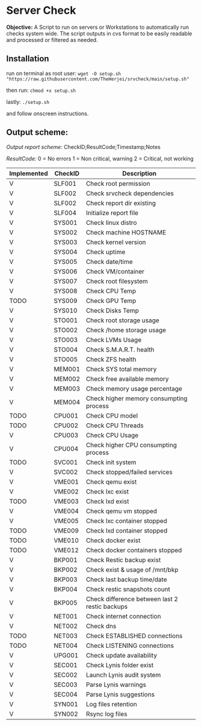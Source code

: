 # Server Check

**Objective:**
A Script to run on servers or Workstations to automatically run checks system wide.
The script outputs in cvs format to be easily readable and processed or filtered as needed.

## Installation

run on terminal as root user:
`wget -O setup.sh "https://raw.githubusercontent.com/TheHerjei/srvcheck/main/setup.sh"`

then run:
`chmod +x setup.sh`

lastly:
`./setup.sh`

and follow onscreen instructions.

## Output scheme:

*Output report scheme:*
CheckID;ResultCode;Timestamp;Notes

*ResultCode:*
0 = No errors
1 = Non critical, warning
2 = Critical, not working

|Implemented|CheckID|Description|
|-----------|-------|-----------|
|V |SLF001|Check root permission|
|V |SLF002|Check srvcheck dependencies|
|V |SLF002|Check report dir existing|
|V |SLF004|Initialize report file|
|V |SYS001|Check linux distro|
|V |SYS002|Check machine HOSTNAME|
|V |SYS003|Check kernel version|
|V |SYS004|Check uptime|
|V |SYS005|Check date/time|
|V |SYS006|Check VM/container|
|V |SYS007|Check root filesystem|
|V |SYS008|Check CPU Temp|
|TODO|SYS009|Check GPU Temp|
|V |SYS010|Check Disks Temp|
|V |STO001|Check root storage usage|
|V |STO002|Check /home storage usage|
|V |STO003|Check LVMs Usage|
|V |STO004|Check S.M.A.R.T. health|
|V |STO005|Check ZFS health|
|V |MEM001|Check SYS total memory|
|V |MEM002|Check free available memory|
|V |MEM003|Check memory usage percentage|
|V |MEM004|Check higher memory consumpting process|
|TODO|CPU001|Check CPU model|
|TODO|CPU002|Check CPU Threads|
|V |CPU003|Check CPU Usage|
|V |CPU004|Check higher CPU consumpting process|
|TODO|SVC001|Check init system|
|V |SVC002|Check stopped/failed services|
|V |VME001|Check qemu exist|
|V |VME002|Check lxc exist|
|TODO|VME003|Check lxd exist|
|V |VME004|Check qemu vm stopped|
|V |VME005|Check lxc container stopped|
|TODO|VME009|Check lxd container stopped|
|TODO|VME010|Check docker exist|
|TODO|VME012|Check docker containers stopped|
|V |BKP001|Check Restic backup exist|
|V |BKP002|Check exist & usage of /mnt/bkp|
|V |BKP003|Check last backup time/date|
|V |BKP004|Check restic snapshots count|
|V |BKP005|Check difference between last 2 restic backups|
|V |NET001|Check internet connection|
|V |NET002|Check dns|
|TODO|NET003|Check ESTABLISHED connections|
|TODO|NET004|Check LISTENING connections|
|V |UPG001|Check update availability|
|V |SEC001|Check Lynis folder exist|
|V |SEC002|Launch Lynis audit system|
|V |SEC003|Parse Lynis warnings|
|V |SEC004|Parse Lynis suggestions|
|V |SYN001|Log files retention|
|V |SYN002|Rsync log files|s